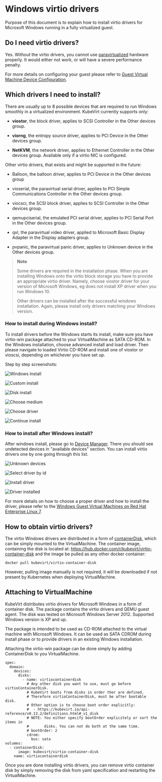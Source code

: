 # Windows virtio drivers

Purpose of this document is to explain how to install virtio drivers for
Microsoft Windows running in a fully virtualized guest.

## Do I need virtio drivers?

Yes. Without the virtio drivers, you cannot use
[paravirtualized](https://access.redhat.com/documentation/en-us/red_hat_enterprise_linux/7/html/virtualization_getting_started_guide/sec-virtualization_getting_started-products-virtualized-hardware-devices#sec-Virtualization_Getting_Started-Products-paravirtdevices)
hardware properly. It would either not work, or will have a severe
performance penalty.

For more details on configuring your guest please refer to [Guest
Virtual Machine Device
Configuration](https://access.redhat.com/documentation/en-us/red_hat_enterprise_linux/7/html/virtualization_deployment_and_administration_guide/chap-guest_virtual_machine_device_configuration).

## Which drivers I need to install?

There are usually up to 8 possible devices that are required to run
Windows smoothly in a virtualized environment. KubeVirt currently
supports only:

-   **viostor**, the block driver, applies to SCSI Controller in the
    Other devices group.

-   **viorng**, the entropy source driver, applies to PCI Device in the
    Other devices group.

-   **NetKVM**, the network driver, applies to Ethernet Controller in
    the Other devices group. Available only if a virtio NIC is
    configured.

Other virtio drivers, that exists and might be supported in the future:

-   Balloon, the balloon driver, applies to PCI Device in the Other
    devices group

-   vioserial, the paravirtual serial driver, applies to PCI Simple
    Communications Controller in the Other devices group.

-   viocsci, the SCSI block driver, applies to SCSI Controller in the
    Other devices group.

-   qemupciserial, the emulated PCI serial driver, applies to PCI Serial
    Port in the Other devices group.

-   qxl, the paravirtual video driver, applied to Microsoft Basic
    Display Adapter in the Display adapters group.

-   pvpanic, the paravirtual panic driver, applies to Unknown device in
    the Other devices group.

> **Note**
>
> Some drivers are required in the installation phase. When you are
> installing Windows onto the virtio block storage you have to provide
> an appropriate virtio driver. Namely, choose viostor driver for your
> version of Microsoft Windows, eg does not install XP driver when you
> run Windows 10.
>
> Other drivers can be installed after the successful windows
> installation. Again, please install only drivers matching your Windows
> version.

### How to install during Windows install?

To install drivers before the Windows starts its install, make sure you
have virtio-win package attached to your VirtualMachine as SATA CD-ROM.
In the Windows installation, choose advanced install and load driver.
Then please navigate to loaded Virtio CD-ROM and install one of viostor
or vioscsi, depending on whichever you have set up.

Step by step screenshots:

![Windows install](../assets/virtio_custom_install_0.png)

![Custom install](../assets/virtio_custom_install_1.png)

![Disk install](../assets/virtio_custom_install_2.png)

![Choose medium](../assets/virtio_custom_install_3.png)

![Choose driver](../assets/virtio_custom_install_4.png)

![Continue install](../assets/virtio_custom_install_5.png)

### How to install after Windows install?

After windows install, please go to [Device
Manager](https://support.microsoft.com/en-us/help/4026149/windows-open-device-manager).
There you should see undetected devices in "available devices" section.
You can install virtio drivers one by one going through this list.

![Unknown devices](../assets/virtio_driver_install_0.png)

![Select driver by id](../assets/virtio_driver_install_1.png)

![Install driver](../assets/virtio_driver_install_2.png)

![Driver installed](../assets/virtio_driver_install_3.png)

For more details on how to choose a proper driver and how to install the
driver, please refer to the [Windows Guest Virtual Machines on Red Hat
Enterprise Linux 7](https://access.redhat.com/articles/2470791).

## How to obtain virtio drivers?

The virtio Windows drivers are distributed in a form of
[containerDisk](https://kubevirt.io/user-guide/docs/latest/creating-virtual-machines/disks-and-volumes.html#containerDisk),
which can be simply mounted to the VirtualMachine. The container image,
containing the disk is located at:
<https://hub.docker.com/r/kubevirt/virtio-container-disk> and the image
be pulled as any other docker container:

    docker pull kubevirt/virtio-container-disk

However, pulling image manually is not required, it will be downloaded
if not present by Kubernetes when deploying VirtualMachine.

## Attaching to VirtualMachine

KubeVirt distributes virtio drivers for Microsoft Windows in a form of
container disk. The package contains the virtio drivers and QEMU guest
agent. The disk was tested on Microsoft Windows Server 2012. Supported
Windows version is XP and up.

The package is intended to be used as CD-ROM attached to the virtual
machine with Microsoft Windows. It can be used as SATA CDROM during
install phase or to provide drivers in an existing Windows installation.

Attaching the virtio-win package can be done simply by adding
ContainerDisk to you VirtualMachine.

    spec:
      domain:
        devices:
          disks:
            - name: virtiocontainerdisk
              # Any other disk you want to use, must go before virtioContainerDisk.
              # KubeVirt boots from disks in order ther are defined.
              # Therefore virtioContainerDisk, must be after bootable disk.
              # Other option is to choose boot order explicitly:
              #  - https://kubevirt.io/api-reference/v0.13.2/definitions.html#_v1_disk
              # NOTE: You either specify bootOrder explicitely or sort the items in
              #       disks. You can not do both at the same time.
              # bootOrder: 2
              cdrom:
                bus: sata
    volumes:
      - containerDisk:
          image: kubevirt/virtio-container-disk
        name: virtiocontainerdisk

Once you are done installing virtio drivers, you can remove virtio
container disk by simply removing the disk from yaml specification and
restarting the VirtualMachine.
